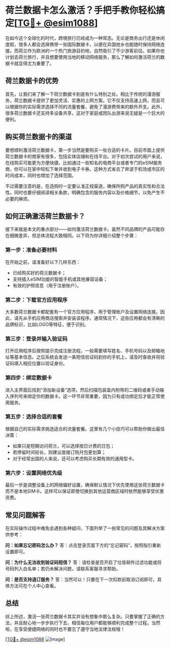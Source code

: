 # 荷兰数据卡怎么激活？手把手教你轻松搞定[[TG💪+ @esim1088](https://t.me/s/esim1088)]

在如今这个全球化的时代，跨境旅行已经成为一种常态。无论是商务出行还是休闲度假，很多人都会选择携带一张国际数据卡，以便在异国他乡也能随时保持网络连接。而荷兰作为欧洲的一个热门旅游目的地，自然吸引了不少游客前往。如果你也计划去荷兰旅行，并且想要使用当地的移动网络服务，那么了解如何激活荷兰的数据卡就显得尤为重要了。

## 荷兰数据卡的优势

首先，让我们来了解一下荷兰数据卡到底有什么特别之处。相比于传统的漫游服务，荷兰数据卡提供了更加灵活、实惠的上网方案。它不仅支持高速上网，而且可以根据你的实际需求选择不同的流量套餐，避免了漫游费带来的额外开支。此外，很多荷兰数据卡还支持多设备共享，这对于家庭或团队出游来说无疑是一个巨大的便利。

## 购买荷兰数据卡的渠道

要想顺利激活荷兰数据卡，第一步当然是要购买一张合适的卡片。目前市面上提供荷兰数据卡的商家有很多，包括实体店铺和在线平台。对于初次尝试的用户来说，在线购买可能更为方便快捷。比如通过一些知名的电商平台或者专门的eSIM服务商，你可以在家中轻松下单并收到电子卡券。这种方式省去了奔波于机场或市区的时间成本，同时也增加了选择范围。

不过需要注意的是，在选购时一定要认准正规渠道，确保所购产品的真实性和合法性。同时也要仔细阅读相关条款，明确包含的服务内容以及价格细节，以免产生不必要的麻烦。

## 如何正确激活荷兰数据卡？

接下来就是本文的重点部分——如何激活荷兰数据卡。虽然不同品牌的产品可能存在细微差异，但总体流程大致相同。以下将为你详细介绍整个步骤：

### 第一步：准备必要材料
在开始之前，请准备好以下几样东西：
- 已经购买好的荷兰数据卡；
- 支持插入eSIM功能的智能手机或其他兼容设备；
- 有效的护照信息（用于注册账户）。

### 第二步：下载官方应用程序
大多数荷兰数据卡都配套有一个官方应用程序，用于管理账户及设置网络连接。因此，请先从手机应用商店搜索并安装该程序。通常情况下，这些应用都会有清晰的品牌标识，比如LOGO等特征，便于识别。

### 第三步：登录并输入验证码
打开应用程序后按照提示完成注册流程。一般需要填写姓名、手机号码以及邮箱地址等基本信息。之后系统会发送一条短信验证码到你的手机上，请及时查收并将验证码填入相应位置以验证身份。

### 第四步：绑定数据卡
进入主界面后找到“添加新设备”选项，然后扫描包装盒内附带的二维码或者手动输入序列号来绑定你的数据卡。这一环节非常重要，因为只有成功绑定后才能正常使用服务。

### 第五步：选择合适的套餐
根据自己的实际需求挑选适合的流量套餐。这里有几个小技巧可以帮助你做出最佳决策：
- 如果只是短期访问荷兰，可以选择按日计费的日包；
- 若停留时间较长，则建议直接订购月包更划算；
- 对于经常出国的人来说，还可以考虑购买长期有效的通用型卡。

### 第六步：设置网络优先级
最后一步是调整设备上的网络偏好设置，确保默认情况下优先使用这张荷兰数据卡而不是本地SIM卡。这样可以保证即使切换到其他运营商区域时依然能够享受优惠资费。

## 常见问题解答

在实际操作过程中难免会遇到各种疑问，下面列举了一些常见的问题及其解决方案供参考：

**问：如果忘记密码怎么办？**
答：点击登录页面下方的“忘记密码”，按照指引重新设置即可。

**问：为什么无法收到验证码短信？**
答：请检查是否开启了垃圾邮件过滤功能或将号码列入白名单；若仍未解决问题，请联系客服寻求帮助。

**问：是否支持退订服务？**
答：当然可以！只要在下一次扣款前取消订阅即可，具体方法可在个人中心查看。

## 总结

综上所述，激活一张荷兰数据卡其实并没有想象中那么复杂。只要掌握了正确的方法，并且耐心地一步步执行下去，相信每位用户都能够顺利完成整个过程。当然啦，在享受便捷网络的同时也不要忘了遵守当地法律法规哦！

[[TG💪+ @esim1088](https://t.me/s/esim1088) ![Image](https://i.postimg.cc/4NQfJmqS/Snipaste-2025-05-13-00-14-12.png)]